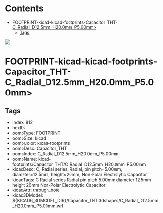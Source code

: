 



Contents
========

* [FOOTPRINT-kicad-kicad-footprints-Capacitor_THT-C_Radial_D12.5mm_H20.0mm_P5.00mm>](#footprint-kicad-kicad-footprints-capacitor_tht-c_radial_d125mm_h200mm_p500mm)
	* [Tags](#tags)
  
![][im]
# FOOTPRINT-kicad-kicad-footprints-Capacitor_THT-C_Radial_D12.5mm_H20.0mm_P5.00mm>

## Tags

- index: 812
- hexID: 
- oompType: FOOTPRINT
- oompSize: kicad
- oompColor: kicad-footprints
- oompDesc: Capacitor_THT
- oompIndex: C_Radial_D12.5mm_H20.0mm_P5.00mm
- oompName: kicad-footprints/Capacitor_THT/C_Radial_D12.5mm_H20.0mm_P5.00mm
- kicadDesc: C, Radial series, Radial, pin pitch=5.00mm, diameter=12.5mm, height=20mm, Non-Polar Electrolytic Capacitor
- kicadTags: C Radial series Radial pin pitch 5.00mm diameter 12.5mm height 20mm Non-Polar Electrolytic Capacitor
- kicadAttr: through_hole
- kicad3DModel: ${KICAD6_3DMODEL_DIR}/Capacitor_THT.3dshapes/C_Radial_D12.5mm_H20.0mm_P5.00mm.wrl



[im]: image.png
